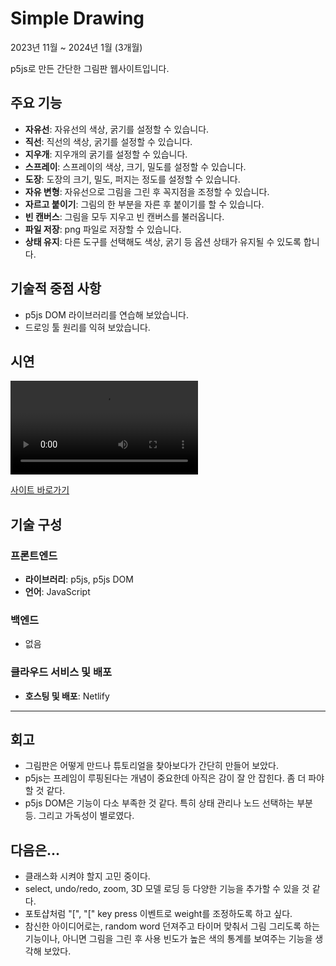 # Simple Drawing

2023년 11월 ~ 2024년 1월 (3개월)

p5js로 만든 간단한 그림판 웹사이트입니다.

## 주요 기능
- **자유선**: 자유선의 색상, 굵기를 설정할 수 있습니다.
- **직선**: 직선의 색상, 굵기를 설정할 수 있습니다.
- **지우개**: 지우개의 굵기를 설정할 수 있습니다.
- **스프레이**: 스프레이의 색상, 크기, 밀도를 설정할 수 있습니다.
- **도장**: 도장의 크기, 밀도, 퍼지는 정도를 설정할 수 있습니다.
- **자유 변형**: 자유선으로 그림을 그린 후 꼭지점을 조정할 수 있습니다.
- **자르고 붙이기**: 그림의 한 부분을 자른 후 붙이기를 할 수 있습니다.
- **빈 캔버스**: 그림을 모두 지우고 빈 캔버스를 불러옵니다.
- **파일 저장**: png 파일로 저장할 수 있습니다.
- **상태 유지**: 다른 도구를 선택해도 색상, 굵기 등 옵션 상태가 유지될 수 있도록 합니다.

## 기술적 중점 사항
- p5js DOM 라이브러리를 연습해 보았습니다.
- 드로잉 툴 원리를 익혀 보았습니다.

## 시연
<video src="https://github.com/urbanscratcher/project-simple-drawing/assets/17016494/25af8bf5-355f-4ec5-8836-8167fe52ceab" controls></video>

[사이트 바로가기](https://joun-drawing.netlify.app)

## 기술 구성

### 프론트엔드
- **라이브러리**: p5js, p5js DOM
- **언어**: JavaScript

### 백엔드
- 없음

### 클라우드 서비스 및 배포
- **호스팅 및 배포**: Netlify

---

## 회고
- 그림판은 어떻게 만드나 튜토리얼을 찾아보다가 간단히 만들어 보았다.
- p5js는 프레임이 루핑된다는 개념이 중요한데 아직은 감이 잘 안 잡힌다. 좀 더 파야할 것 같다.
- p5js DOM은 기능이 다소 부족한 것 같다. 특히 상태 관리나 노드 선택하는 부분 등. 그리고 가독성이 별로였다.
  
## 다음은...

- 클래스화 시켜야 할지 고민 중이다.
- select, undo/redo, zoom, 3D 모델 로딩 등 다양한 기능을 추가할 수 있을 것 같다.
- 포토샵처럼 "\[", "\[" key press 이벤트로 weight를 조정하도록 하고 싶다.
- 참신한 아이디어로는, random word 던져주고 타이머 맞춰서 그림 그리도록 하는 기능이나, 아니면 그림을 그린 후 사용 빈도가 높은 색의 통계를 보여주는 기능을 생각해 보았다.
